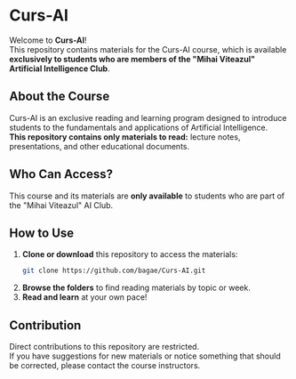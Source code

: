 # Curs-AI

Welcome to **Curs-AI**!  
This repository contains materials for the Curs-AI course, which is available **exclusively to students who are members of the "Mihai Viteazul" Artificial Intelligence Club**.

## About the Course

Curs-AI is an exclusive reading and learning program designed to introduce students to the fundamentals and applications of Artificial Intelligence.  
**This repository contains only materials to read:** lecture notes, presentations, and other educational documents. 
## Who Can Access?

This course and its materials are **only available** to students who are part of the "Mihai Viteazul" AI Club.


## How to Use

1. **Clone or download** this repository to access the materials:
   ```bash
   git clone https://github.com/bagae/Curs-AI.git
   ```
2. **Browse the folders** to find reading materials by topic or week.
3. **Read and learn** at your own pace!

## Contribution

Direct contributions to this repository are restricted.  
If you have suggestions for new materials or notice something that should be corrected, please contact the course instructors.
